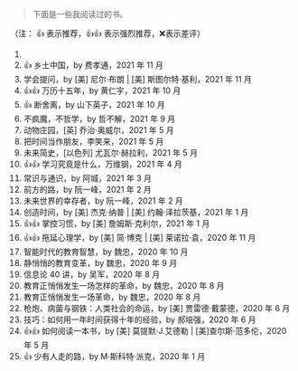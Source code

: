 > 下面是一些我阅读过的书。

（注： 👍 表示推荐，👍👍 表示强烈推荐，❌表示差评）

1. 
1. 👍 乡土中国，by 费孝通，2021 年 11 月
2. 学会提问，by [美] 尼尔·布朗 | [美] 斯图尔特·基利，2021 年 11 月
3. 👍👍 万历十五年，by 黄仁宇，2021 年 10 月
4. 👍 断舍离，by 山下英子，2021 年 10 月
5. 不疯魔，不哲学，by 哲不解，2021 年 9 月
6. 动物庄园，[英] 乔治·奥威尔，2021 年 5 月
7. 把时间当作朋友，李笑来，2021 年 5 月
8. 未来简史，[以色列] 尤瓦尔·赫拉利，2021 年 5 月
9. 👍👍 学习究竟是什么，万维钢，2021 年 4 月
10. 常识与通识，by 阿城，2021 年 3 月
11. 前方的路，by 阮一峰，2021 年 2 月
12. 未来世界的幸存者，by 阮一峰，2021 年 2 月
13. 创造时间，by [美] 杰克·纳普 | [美] 约翰·泽拉茨基，2021 年 1 月
14. 👍👍 掌控习惯，by [美] 詹姆斯·克利尔，2021 年 1 月
15. 👍👍 拖延心理学，by [美] 简·博克 | [美] 莱诺拉·袁，2020 年 11 月
16. 智能时代的教育智慧，by 魏忠，2020 年 10 月
17. 静悄悄的教育变革，by 魏忠，2020 年 9 月
18. 信息论 40 讲，by 吴军，2020 年 8 月
19. 教育正悄悄发生一场怎样的革命，by 魏忠，2020 年 8 月
20. 教育正悄悄发生一场革命，by 魏忠，2020 年 8 月
21. 枪炮、病菌与钢铁：人类社会的命运，by [美] 贾雷德·戴蒙德，2020 年 6 月
22. 技巧：如何用一年时间获得十年的经验，by 郝培强，2020 年 6 月
23. 👍👍 如何阅读一本书，by [美] 莫提默·J.艾德勒 | [美]查尔斯·范多伦，2020 年 5 月
24. 👍 少有人走的路，by M·斯科特·派克，2020 年 1 月
